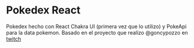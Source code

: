 # Pokedex React
Pokedex hecho con React Chakra UI (primera vez que lo utilizo) y PokeApi para la data pokemon.
Basado en el proyecto que realizo @goncypozzo en [twitch](https://www.twitch.tv/goncypozzo)


